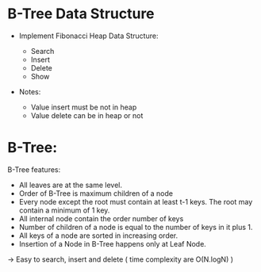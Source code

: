 # B-Tree Data Structure

- Implement Fibonacci Heap Data Structure:

  - Search
  - Insert
  - Delete
  - Show

- Notes:
  - Value insert must be not in heap
  - Value delete can be in heap or not

# B-Tree:

B-Tree features:

- All leaves are at the same level.
- Order of B-Tree is maximum children of a node
- Every node except the root must contain at least t-1 keys. The root may contain a minimum of 1 key.
- All internal node contain the order number of keys
- Number of children of a node is equal to the number of keys in it plus 1.
- All keys of a node are sorted in increasing order.
- Insertion of a Node in B-Tree happens only at Leaf Node.

-> Easy to search, insert and delete ( time complexity are O(N.logN) )
